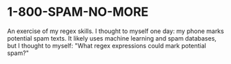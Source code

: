 # 1-800-SPAM-NO-MORE
An exercise of my regex skills. I thought to myself one day: my phone marks potential spam texts. It likely uses machine learning and spam databases, but I thought to myself: "What regex expressions could mark potential spam?"  
